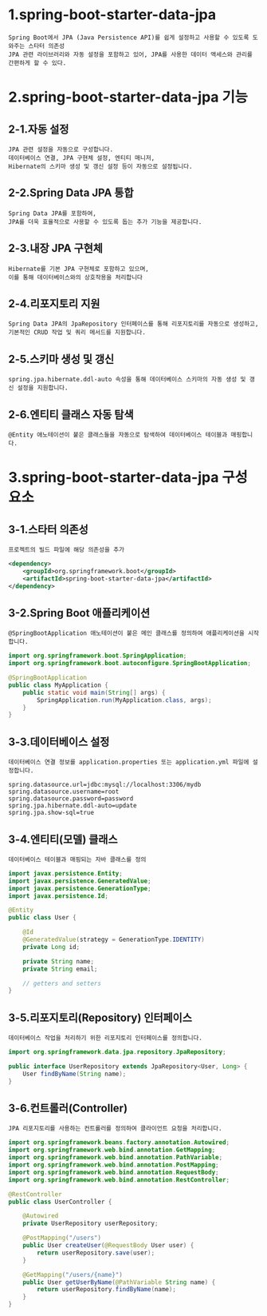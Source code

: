 # 1.spring-boot-starter-data-jpa
    Spring Boot에서 JPA (Java Persistence API)를 쉽게 설정하고 사용할 수 있도록 도와주는 스타터 의존성
    JPA 관련 라이브러리와 자동 설정을 포함하고 있어, JPA를 사용한 데이터 액세스와 관리를 간편하게 할 수 있다.



# 2.spring-boot-starter-data-jpa 기능
## 2-1.자동 설정
    JPA 관련 설정을 자동으로 구성합니다. 
    데이터베이스 연결, JPA 구현체 설정, 엔티티 매니저, 
    Hibernate의 스키마 생성 및 갱신 설정 등이 자동으로 설정됩니다.

## 2-2.Spring Data JPA 통합
    Spring Data JPA를 포함하여, 
    JPA를 더욱 효율적으로 사용할 수 있도록 돕는 추가 기능을 제공합니다.

## 2-3.내장 JPA 구현체
    Hibernate를 기본 JPA 구현체로 포함하고 있으며, 
    이를 통해 데이터베이스와의 상호작용을 처리합니다

## 2-4.리포지토리 지원
    Spring Data JPA의 JpaRepository 인터페이스를 통해 리포지토리를 자동으로 생성하고,
    기본적인 CRUD 작업 및 쿼리 메서드를 지원합니다.


## 2-5.스키마 생성 및 갱신
    spring.jpa.hibernate.ddl-auto 속성을 통해 데이터베이스 스키마의 자동 생성 및 갱신 설정을 지원합니다.


## 2-6.엔티티 클래스 자동 탐색
    @Entity 애노테이션이 붙은 클래스들을 자동으로 탐색하여 데이터베이스 테이블과 매핑합니다.


# 3.spring-boot-starter-data-jpa 구성요소
## 3-1.스타터 의존성
    프로젝트의 빌드 파일에 해당 의존성을 추가
```xml
<dependency>
    <groupId>org.springframework.boot</groupId>
    <artifactId>spring-boot-starter-data-jpa</artifactId>
</dependency>
```

## 3-2.Spring Boot 애플리케이션
    @SpringBootApplication 애노테이션이 붙은 메인 클래스를 정의하여 애플리케이션을 시작합니다.
```java
import org.springframework.boot.SpringApplication;
import org.springframework.boot.autoconfigure.SpringBootApplication;

@SpringBootApplication
public class MyApplication {
    public static void main(String[] args) {
        SpringApplication.run(MyApplication.class, args);
    }
}
```


## 3-3.데이터베이스 설정
    데이터베이스 연결 정보를 application.properties 또는 application.yml 파일에 설정합니다.
```
spring.datasource.url=jdbc:mysql://localhost:3306/mydb
spring.datasource.username=root
spring.datasource.password=password
spring.jpa.hibernate.ddl-auto=update
spring.jpa.show-sql=true
```

## 3-4.엔티티(모델) 클래스
    데이터베이스 테이블과 매핑되는 자바 클래스를 정의 
```java
import javax.persistence.Entity;
import javax.persistence.GeneratedValue;
import javax.persistence.GenerationType;
import javax.persistence.Id;

@Entity
public class User {

    @Id
    @GeneratedValue(strategy = GenerationType.IDENTITY)
    private Long id;

    private String name;
    private String email;

    // getters and setters
}
```

## 3-5.리포지토리(Repository) 인터페이스
    데이터베이스 작업을 처리하기 위한 리포지토리 인터페이스를 정의합니다.
```java
import org.springframework.data.jpa.repository.JpaRepository;

public interface UserRepository extends JpaRepository<User, Long> {
    User findByName(String name);
}
```

## 3-6.컨트롤러(Controller)
    JPA 리포지토리를 사용하는 컨트롤러를 정의하여 클라이언트 요청을 처리합니다.

```java
import org.springframework.beans.factory.annotation.Autowired;
import org.springframework.web.bind.annotation.GetMapping;
import org.springframework.web.bind.annotation.PathVariable;
import org.springframework.web.bind.annotation.PostMapping;
import org.springframework.web.bind.annotation.RequestBody;
import org.springframework.web.bind.annotation.RestController;

@RestController
public class UserController {

    @Autowired
    private UserRepository userRepository;

    @PostMapping("/users")
    public User createUser(@RequestBody User user) {
        return userRepository.save(user);
    }

    @GetMapping("/users/{name}")
    public User getUserByName(@PathVariable String name) {
        return userRepository.findByName(name);
    }
}
```
